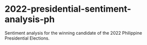 # 2022-presidential-sentiment-analysis-ph
Sentiment analysis for the winning candidate of the 2022 Philippine Presidential Elections.
